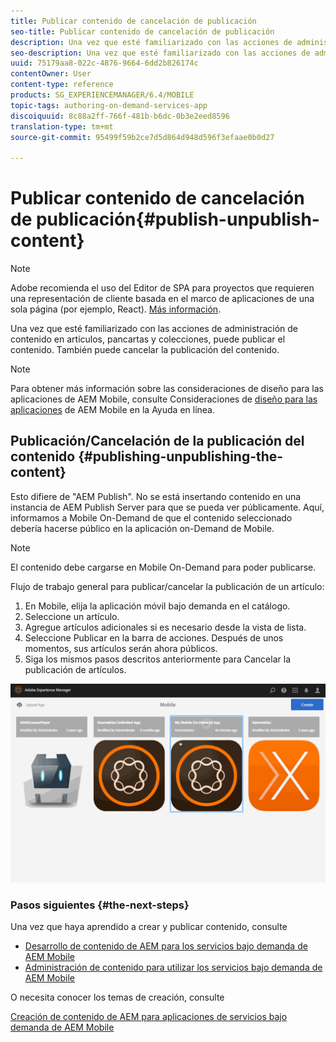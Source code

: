 ```yaml
---
title: Publicar contenido de cancelación de publicación
seo-title: Publicar contenido de cancelación de publicación
description: Una vez que esté familiarizado con las acciones de administración de contenido en artículos, pancartas y colecciones, siga esta página para obtener información sobre cómo publicar el contenido. También puede cancelar la publicación del contenido.
seo-description: Una vez que esté familiarizado con las acciones de administración de contenido en artículos, pancartas y colecciones, siga esta página para obtener información sobre cómo publicar el contenido. También puede cancelar la publicación del contenido.
uuid: 75179aa8-022c-4876-9664-6dd2b826174c
contentOwner: User
content-type: reference
products: SG_EXPERIENCEMANAGER/6.4/MOBILE
topic-tags: authoring-on-demand-services-app
discoiquuid: 8c88a2ff-766f-481b-b6dc-0b3e2eed8596
translation-type: tm+mt
source-git-commit: 95499f59b2ce7d5d864d948d596f3efaae0b0d27

---
```



# Publicar contenido de cancelación de publicación{#publish-unpublish-content}

>[!NOTE]
>
>Adobe recomienda el uso del Editor de SPA para proyectos que requieren una representación de cliente basada en el marco de aplicaciones de una sola página (por ejemplo, React). [Más información](/help/sites-developing/spa-overview.md).

Una vez que esté familiarizado con las acciones de administración de contenido en artículos, pancartas y colecciones, puede publicar el contenido. También puede cancelar la publicación del contenido.

>[!NOTE]
>
>Para obtener más información sobre las consideraciones de diseño para las aplicaciones de AEM Mobile, consulte Consideraciones de [diseño para las aplicaciones](https://helpx.adobe.com/digital-publishing-solution/help/design-app.html) de AEM Mobile en la Ayuda en línea.

## Publicación/Cancelación de la publicación del contenido {#publishing-unpublishing-the-content}

Esto difiere de &quot;AEM Publish&quot;. No se está insertando contenido en una instancia de AEM Publish Server para que se pueda ver públicamente. Aquí, informamos a Mobile On-Demand de que el contenido seleccionado debería hacerse público en la aplicación on-Demand de Mobile.

>[!NOTE]
>
>El contenido debe cargarse en Mobile On-Demand para poder publicarse.

Flujo de trabajo general para publicar/cancelar la publicación de un artículo:

1. En Mobile, elija la aplicación móvil bajo demanda en el catálogo.
1. Seleccione un artículo.
1. Agregue artículos adicionales si es necesario desde la vista de lista.
1. Seleccione Publicar en la barra de acciones. Después de unos momentos, sus artículos serán ahora públicos.
1. Siga los mismos pasos descritos anteriormente para Cancelar la publicación de artículos.

<!-- FAIL >>[!NOTE]
>
>Generally, you should preflight before publishing. See [Previewing with Preflight](/content/docs/en/aem/6-3/administer/mobile-apps/aem-mobile/previewing-with-preflight-on-demand-services.md) for more details.-->

![chlimage_1-9](assets/chlimage_1-9.gif)

### Pasos siguientes {#the-next-steps}

Una vez que haya aprendido a crear y publicar contenido, consulte

* [Desarrollo de contenido de AEM para los servicios bajo demanda de AEM Mobile](/help/mobile/aem-mobile-on-demand.md)
* [Administración de contenido para utilizar los servicios bajo demanda de AEM Mobile](/help/mobile/aem-mobile.md)

O necesita conocer los temas de creación, consulte

[Creación de contenido de AEM para aplicaciones de servicios bajo demanda de AEM Mobile](/help/mobile/mobile-apps-ondemand.md)
